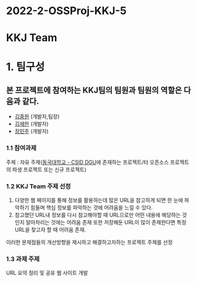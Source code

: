 # 2022-2-OSSProj-KKJ-5
# KKJ Team
# 1. 팀구성

## 본 프로젝트에 참여하는 KKJ팀의 팀원과 팀원의 역할은 다음과 같다.
- [김중원](https://github.com/jw0293) (개발자,팀장)
- [김재한](https://github.com/kim-limit) (개발자)
- [장민주](https://github.com/MinjuJangg) (개발자)
### 1.1 참여과제
주제 : 자유 주제([동국대학교 - CSID DGU](https://github.com/CSID-DGU)에 존재하는 프로젝트/타 오픈소스 프로젝트의 파생 프로젝트 또는 신규 프로젝트)

### 1.2 KKJ Team 주제 선정
1. 다양한 웹 페이지를 통해 정보를 활용하는데 많은 URL을 참고하게 되면 한 눈에 파악하기 힘들며 핵심 정보를 파악하는 것에 어려움을 느낄 수 있다.
2. 참고했던 URL내 정보를 다시 참고해야할 때 URL으로만 어떤 내용에 해당하는 것인지 알아차리는 것에는 어려움 존재 또한 저장해둔 URL이 많이 존재한다면 특정 URL을 찾고자 할 때 어려움 존재. 

이러한 문제점들의 개선방향을 제시하고 해결하고자하는 프로젝트 주제를 선정

### 1.3 과제 주제
URL 요약 정리 및 공유 웹 사이트 개발
